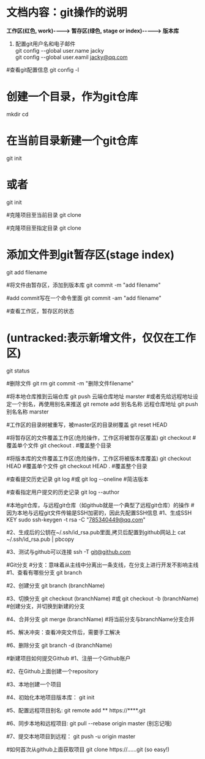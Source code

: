 # 文档内容：git操作的说明

**工作区(红色, work)----> 暂存区(绿色, stage or index)----->  版本库**

1. 配置git用户名和电子邮件  
git config --global user.name jacky  
git config --global user.eamil jacky@qq.com

#查看git配置信息
git config -l

# 创建一个目录，作为git仓库 
mkdir <directory> 
cd <directory> 

# 在当前目录新建一个git仓库
git init
# 或者
git init <directory>


#克隆项目至当前目录
git clone <repo>

#克隆项目至指定目录
git clone <repo>  <direcotry>

# 添加文件到git暂存区(stage index)
git add filename


#将文件由暂存区，添加到版本库
git commit -m "add filename"


#add commit写在一个命令里面
git commit -am "add filename"


#查看工作区，暂存区的状态
# (untracked:表示新增文件，仅仅在工作区)
git status


#删除文件
git rm <filename>
git commit <filename> -m "删除文件filename"


#将本地仓库推到云端仓库
git push 云端仓库地址 marster
#或者先给远程地址设定一个别名，再使用别名来推送
git remote add 别名名称   远程仓库地址
git push 别名名称 marster


#工作区的目录树被重写，被master区的目录树覆盖
git reset HEAD

#将暂存区的文件覆盖工作区(危险操作，工作区将被暂存区覆盖)
git checkout <filename>     #覆盖单个文件
git checkout .              #覆盖整个目录


#将版本库的文件覆盖工作区(危险操作，工作区将被版本库覆盖)
git checkout HEAD <filename>      #覆盖单个文件
git checkout HEAD .             #覆盖整个目录


#查看提交历史记录
git log 
#或
git log --oneline           #简洁版本


#查看指定用户提交的历史记录
git log --author <username>



#本地git仓库，与远程git仓库（如github就是一个典型了远程git仓库）的操作
#因为本地与远程git文件传输是SSH加密的，因此先配置SSH信息
#1、生成SSH KEY
sudo ssh-keygen -t rsa -C "785340449@qq.com"


#2、生成后的公钥在~/.ssh/id_rsa.pub里面,拷贝后配置到github网站上
cat ~/.ssh/id_rsa.pub | pbcopy

#3、测试与github可以连接
ssh -T git@github.com



#Git分支
#分支：意味着从主线中分离出一条支线，在分支上进行开发不影响主线
#1、查看有哪些分支
git branch

#2、创建分支
git branch (branchName)

#3、切换分支
git checkout (branchName)
#或
git checkout -b (branchName)   #创建分支，并切换到新建的分支

#4、合并分支
git merge (branchName)          #将当前分支与branchName分支合并

#5、解决冲突：查看冲突文件后，需要手工解决

#6、删除分支
git branch -d (branchName)




#新建项目如何提交Github
#1、注册一个Github账户

#2、在Github上面创建一个repository

#3、本地创建一个项目

#4、初始化本地项目版本库：
git init

#5、配置远程项目别名: 
git remote add **   https://****.git

#6、同步本地和远程项目: 
git pull --rebase origin master     (别忘记哦)

#7、提交本地项目到远程：
git push -u origin master


#如何首次从github上面获取项目
git clone https://......git      (so easy!)
